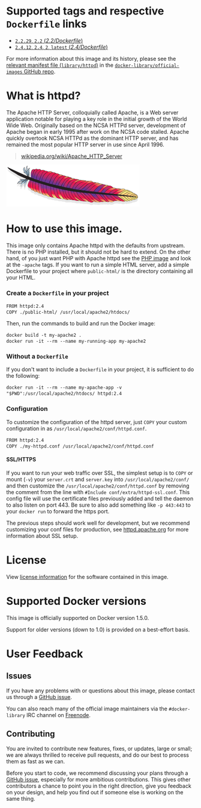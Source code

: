 # Supported tags and respective `Dockerfile` links

-	[`2.2.29`, `2.2` (*2.2/Dockerfile*)](https://github.com/docker-library/httpd/blob/047048112cb4f8997b1a51f4295f44584b436a83/2.2/Dockerfile)
-	[`2.4.12`, `2.4`, `2`, `latest` (*2.4/Dockerfile*)](https://github.com/docker-library/httpd/blob/9c77579dcf981f060732bf41845edea8e39a130b/2.4/Dockerfile)

For more information about this image and its history, please see the [relevant manifest file (`library/httpd`)](https://github.com/docker-library/official-images/blob/master/library/httpd) in the [`docker-library/official-images` GitHub repo](https://github.com/docker-library/official-images).

# What is httpd?

The Apache HTTP Server, colloquially called Apache, is a Web server application notable for playing a key role in the initial growth of the World Wide Web. Originally based on the NCSA HTTPd server, development of Apache began in early 1995 after work on the NCSA code stalled. Apache quickly overtook NCSA HTTPd as the dominant HTTP server, and has remained the most popular HTTP server in use since April 1996.

> [wikipedia.org/wiki/Apache_HTTP_Server](http://en.wikipedia.org/wiki/Apache_HTTP_Server)

![logo](https://raw.githubusercontent.com/docker-library/docs/master/httpd/logo.png)

# How to use this image.

This image only contains Apache httpd with the defaults from upstream. There is no PHP installed, but it should not be hard to extend. On the other hand, of you just want PHP with Apache httpd see the [PHP image](https://registry.hub.docker.com/_/php/) and look at the `-apache` tags. If you want to run a simple HTML server, add a simple Dockerfile to your project where `public-html/` is the directory containing all your HTML.

### Create a `Dockerfile` in your project

	FROM httpd:2.4
	COPY ./public-html/ /usr/local/apache2/htdocs/

Then, run the commands to build and run the Docker image:

	docker build -t my-apache2 .
	docker run -it --rm --name my-running-app my-apache2

### Without a `Dockerfile`

If you don't want to include a `Dockerfile` in your project, it is sufficient to do the following:

	docker run -it --rm --name my-apache-app -v "$PWD":/usr/local/apache2/htdocs/ httpd:2.4

### Configuration

To customize the configuration of the httpd server, just `COPY` your custom configuration in as `/usr/local/apache2/conf/httpd.conf`.

	FROM httpd:2.4
	COPY ./my-httpd.conf /usr/local/apache2/conf/httpd.conf

#### SSL/HTTPS

If you want to run your web traffic over SSL, the simplest setup is to `COPY` or mount (`-v`) your `server.crt` and `server.key` into `/usr/local/apache2/conf/` and then customize the `/usr/local/apache2/conf/httpd.conf` by removing the comment from the line with `#Include conf/extra/httpd-ssl.conf`. This config file will use the certificate files previously added and tell the daemon to also listen on port 443. Be sure to also add something like `-p 443:443` to your `docker run` to forward the https port.

The previous steps should work well for development, but we recommend customizing your conf files for production, see [httpd.apache.org](https://httpd.apache.org/docs/2.2/ssl/ssl_faq.html) for more information about SSL setup.

# License

View [license information](https://www.apache.org/licenses/) for the software contained in this image.

# Supported Docker versions

This image is officially supported on Docker version 1.5.0.

Support for older versions (down to 1.0) is provided on a best-effort basis.

# User Feedback

## Issues

If you have any problems with or questions about this image, please contact us through a [GitHub issue](https://github.com/docker-library/httpd/issues).

You can also reach many of the official image maintainers via the `#docker-library` IRC channel on [Freenode](https://freenode.net).

## Contributing

You are invited to contribute new features, fixes, or updates, large or small; we are always thrilled to receive pull requests, and do our best to process them as fast as we can.

Before you start to code, we recommend discussing your plans through a [GitHub issue](https://github.com/docker-library/httpd/issues), especially for more ambitious contributions. This gives other contributors a chance to point you in the right direction, give you feedback on your design, and help you find out if someone else is working on the same thing.
